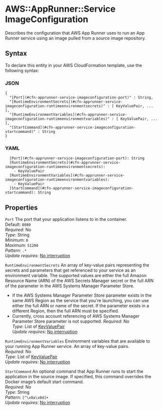 # AWS::AppRunner::Service ImageConfiguration<a name="aws-properties-apprunner-service-imageconfiguration"></a>

Describes the configuration that AWS App Runner uses to run an App Runner service using an image pulled from a source image repository\.

## Syntax<a name="aws-properties-apprunner-service-imageconfiguration-syntax"></a>

To declare this entity in your AWS CloudFormation template, use the following syntax:

### JSON<a name="aws-properties-apprunner-service-imageconfiguration-syntax.json"></a>

```
{
  "[Port](#cfn-apprunner-service-imageconfiguration-port)" : String,
  "[RuntimeEnvironmentSecrets](#cfn-apprunner-service-imageconfiguration-runtimeenvironmentsecrets)" : [ KeyValuePair, ... ],
  "[RuntimeEnvironmentVariables](#cfn-apprunner-service-imageconfiguration-runtimeenvironmentvariables)" : [ KeyValuePair, ... ],
  "[StartCommand](#cfn-apprunner-service-imageconfiguration-startcommand)" : String
}
```

### YAML<a name="aws-properties-apprunner-service-imageconfiguration-syntax.yaml"></a>

```
  [Port](#cfn-apprunner-service-imageconfiguration-port): String
  [RuntimeEnvironmentSecrets](#cfn-apprunner-service-imageconfiguration-runtimeenvironmentsecrets):
    - KeyValuePair
  [RuntimeEnvironmentVariables](#cfn-apprunner-service-imageconfiguration-runtimeenvironmentvariables):
    - KeyValuePair
  [StartCommand](#cfn-apprunner-service-imageconfiguration-startcommand): String
```

## Properties<a name="aws-properties-apprunner-service-imageconfiguration-properties"></a>

`Port` <a name="cfn-apprunner-service-imageconfiguration-port"></a>
The port that your application listens to in the container\.  
Default: `8080`  
_Required_: No  
_Type_: String  
_Minimum_: `0`  
_Maximum_: `51200`  
_Pattern_: `.*`  
_Update requires_: [No interruption](https://docs.aws.amazon.com/AWSCloudFormation/latest/UserGuide/using-cfn-updating-stacks-update-behaviors.html#update-no-interrupt)

`RuntimeEnvironmentSecrets` <a name="cfn-apprunner-service-imageconfiguration-runtimeenvironmentsecrets"></a>
An array of key\-value pairs representing the secrets and parameters that get referenced to your service as an environment variable\. The supported values are either the full Amazon Resource Name \(ARN\) of the AWS Secrets Manager secret or the full ARN of the parameter in the AWS Systems Manager Parameter Store\.

- If the AWS Systems Manager Parameter Store parameter exists in the same AWS Region as the service that you're launching, you can use either the full ARN or name of the secret\. If the parameter exists in a different Region, then the full ARN must be specified\.
- Currently, cross account referencing of AWS Systems Manager Parameter Store parameter is not supported\.
  _Required_: No  
  _Type_: List of [KeyValuePair](aws-properties-apprunner-service-keyvaluepair.md)  
  _Update requires_: [No interruption](https://docs.aws.amazon.com/AWSCloudFormation/latest/UserGuide/using-cfn-updating-stacks-update-behaviors.html#update-no-interrupt)

`RuntimeEnvironmentVariables` <a name="cfn-apprunner-service-imageconfiguration-runtimeenvironmentvariables"></a>
Environment variables that are available to your running App Runner service\. An array of key\-value pairs\.  
_Required_: No  
_Type_: List of [KeyValuePair](aws-properties-apprunner-service-keyvaluepair.md)  
_Update requires_: [No interruption](https://docs.aws.amazon.com/AWSCloudFormation/latest/UserGuide/using-cfn-updating-stacks-update-behaviors.html#update-no-interrupt)

`StartCommand` <a name="cfn-apprunner-service-imageconfiguration-startcommand"></a>
An optional command that App Runner runs to start the application in the source image\. If specified, this command overrides the Docker image’s default start command\.  
_Required_: No  
_Type_: String  
_Pattern_: `[^\x0a\x0d]+`  
_Update requires_: [No interruption](https://docs.aws.amazon.com/AWSCloudFormation/latest/UserGuide/using-cfn-updating-stacks-update-behaviors.html#update-no-interrupt)
